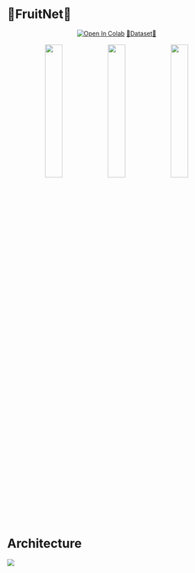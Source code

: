 # 🍌FruitNet🥝
<div align="center">
<a href="https://colab.research.google.com/drive/1uEmHVAXZre1hUgqMokzmeYIpcVnuSEQ8?usp=sharing" target="_blank"><img src="https://colab.research.google.com/assets/colab-badge.svg" alt="Open In Colab"></a>
<a href="https://3a7b1c50-c094-442d-9a2b-ec7d86e02c7c.selstorage.ru/data.zip">🍎Dataset🍌</a>
</div><br>
<div align="center">
<img src="https://i.imgur.com/7caMCIJ.png" width=28%>
<img src="https://i.imgur.com/fhQqzPu.png" width=28%>
<img src="https://i.imgur.com/jAI0GXW.png" width=28%> <br>
</div>

# Architecture
<img src="https://github.com/shershunov/FruitNet/assets/71601841/774a08df-8415-4738-8056-59f7e350fc80">
